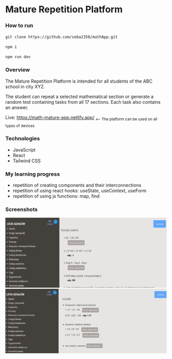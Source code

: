 ﻿# Mature Repetition Platform

### How to run
`git clone https://github.com/seba2358/mathApp.git`

`npm i`

`npm run dev`


### Overview
<p>The Mature Repetition Platform is intended for all students of the ABC school in city XYZ.<p>
<p>The student can repeat a selected mathematical section or generate a random test containing tasks from all 17 sections. Each task also contains an answer.</p>

Live: https://math-mature-app.netlify.app/
<sub> <-- The platform can be used on all types of devices</sub>

### Technologies
* JavaScript
* React
* Tailwind CSS

### My learning progress
* repetition of creating components and their interconnections
* repetition of using react hooks: useState, useContext, useForm
* repetition of using js functions: map, find

### Screenshots
![mathApp-checkingForm](./src/assets/randomExam.png)
![mathApp-selectedMathSection](./src/assets/selectedMathSection.png)
